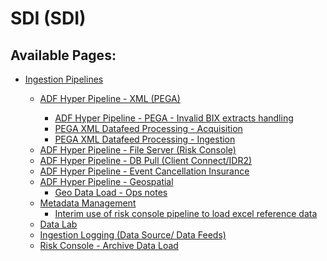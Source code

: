 # SDI (SDI)

<div id="main-content" class="pageSection">

</div>

  
  

<div class="pageSection">

<div class="pageSectionHeader">

## Available Pages:

</div>

-   [Ingestion Pipelines](Ingestion_Pipelines)
    -   [ADF Hyper Pipeline - XML
        (PEGA)](ADF_Hyper_Pipeline_-_XML_PEGA_)
        -   [ADF Hyper Pipeline - PEGA - Invalid BIX extracts
            handling](ADF_Hyper_Pipeline_-_PEGA_-_Invalid_BIX_extracts_handling)

        <!-- -->

        -   [PEGA XML Datafeed Processing -
            Acquisition](PEGA_XML_Datafeed_Processing_-_Acquisition)

        <!-- -->

        -   [PEGA XML Datafeed Processing -
            Ingestion](PEGA_XML_Datafeed_Processing_-_Ingestion)

    <!-- -->

    -   [ADF Hyper Pipeline - File Server (Risk
        Console)](ADF_Hyper_Pipeline_-_File_Server_Risk_Console_)

    <!-- -->

    -   [ADF Hyper Pipeline - DB Pull (Client
        Connect/IDR2)](ADF_Hyper_Pipeline_-_DB_Pull_Client_Connect_IDR2_)

    <!-- -->

    -   [ADF Hyper Pipeline - Event Cancellation
        Insurance](ADF_Hyper_Pipeline_-_Event_Cancellation_Insurance)

    <!-- -->

    -   [ADF Hyper Pipeline -
        Geospatial](ADF_Hyper_Pipeline_-_Geospatial)
        -   [Geo Data Load - Ops notes](Geo_Data_Load_-_Ops_notes)

    <!-- -->

    -   [Metadata Management](Metadata_Management)
        -   [Interim use of risk console pipeline to load excel
            reference
            data](Interim_use_of_risk_console_pipeline_to_load_excel_reference_data)

    <!-- -->

    -   [Data Lab](Data_Lab)

    <!-- -->

    -   [Ingestion Logging (Data Source/ Data
        Feeds)](Ingestion_Logging_Data_Source_Data_Feeds_)

    <!-- -->

    -   [Risk Console - Archive Data
        Load](Risk_Console_-_Archive_Data_Load)

</div>
